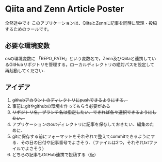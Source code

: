 # Qiita and Zenn Article Poster
全然途中です
このアプリケーションは、QiitaとZennに記事を同時に管理・投稿するためのツールです。

## 必要な環境変数

osの環境変数に
「REPO_PATH」という変数名で，Zenn及びQiitaと連携しているGitHubリポジトリを管理する，ローカルディレクトリの絶対パスを設定して再起動してください．

## アイデア
1. ~~githubアカウントのディレクトリにpushできるようにする．~~
2. 事前にgitやgithubの環境を作ってもらう必要がある
3. ~~リポジトリ名，ブランチ名は指定したい．できれば各々選択できるようにしたい．~~
4. アプリケーションのoutディレクトリに記事を保存しておきたい．編集のために．
5. gitに保存する前にフォーマットをそれぞれで整えてcommitできるようにする．その日の日付や記事番号でよさそう．（ファイルは2つ，それぞれtxtファイルでよさそう）
6. どちらの記事もGitHub連携で投稿する（仮）
